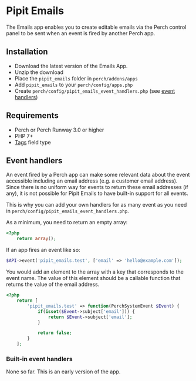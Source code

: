 # Pipit Emails

The Emails app enables you to create editable emails via the Perch control panel to be sent when an event is fired by another Perch app.


## Installation

* Download the latest version of the Emails App.
* Unzip the download
* Place the `pipit_emails` folder in `perch/addons/apps`
* Add `pipit_emails` to your `perch/config/apps.php`
* Create `perch/config/pipit_emails_event_handlers.php` (see [event handlers](#event-handlers))


## Requirements

* Perch or Perch Runway 3.0 or higher
* PHP 7+
* [Tags](https://github.com/Pipits/tags-fieldtype) field type



## Event handlers

An event fired by a Perch app can make some relevant data about the event accessible including an email address (e.g. a customer email address). Since there is no uniform way for events to return these email addresses (if any), it is not possible for Pipit Emails to have built-in support for all events.

This is why you can add your own handlers for as many event as you need in `perch/config/pipit_emails_event_handlers.php`.

As a minimum, you need to return an empty array:

```php
<?php
    return array();
```


If an app fires an event like so:

```php
$API->event('pipit_emails.test', ['email' => 'hello@example.com']);
```

You would add an element to the array with a key that corresponds to the event name. The value of this element should be a callable function that returns the value of the email address.

```php
<?php
    return [
        'pipit_emails.test' => function(PerchSystemEvent $Event) {
            if(isset($Event->subject['email'])) {
                return $Event->subject['email'];
            }

            return false;
        }
    ];
```


### Built-in event handlers

None so far. This is an early version of the app. 